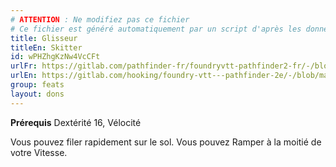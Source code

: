 ```yaml
---
# ATTENTION : Ne modifiez pas ce fichier
# Ce fichier est généré automatiquement par un script d'après les données du module Foundry VTT officiel et de sa traduction
title: Glisseur
titleEn: Skitter
id: wPHZhgKzNw4VcCFt
urlFr: https://gitlab.com/pathfinder-fr/foundryvtt-pathfinder2-fr/-/blob/master/data/feats/wPHZhgKzNw4VcCFt.htm
urlEn: https://gitlab.com/hooking/foundry-vtt---pathfinder-2e/-/blob/master/packs/data/feats.db/skitter.json
group: feats
layout: dons
---
```

**Prérequis** Dextérité 16, <a class="entity-link" data-pack="pf2e.feats-srd" data-id="Ux73dmoF8KnavyUD" draggable="true">Vélocité</a>

Vous pouvez filer rapidement sur le sol. Vous pouvez <a class="entity-link" data-pack="pf2e.actionspf2e" data-id="Tj055UcNm6UEgtCg" draggable="true">Ramper</a> à la moitié de votre Vitesse.


